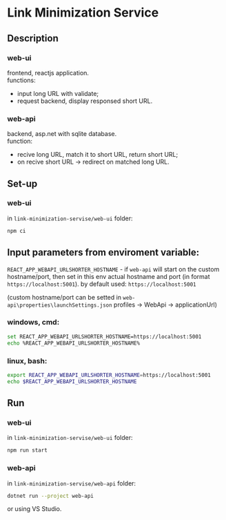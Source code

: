 # Link Minimization Service

## Description

### web-ui

frontend, reactjs application.  
functions:

- input long URL with validate;
- request backend, display responsed short URL.

### web-api

backend, asp.net with sqlite database.  
function:

- recive long URL, match it to short URL, return short URL;
- on recive short URL -> redirect on matched long URL.

## Set-up

### web-ui

in `link-minimization-servise/web-ui` folder:

```bash
npm ci
```

## Input parameters from enviroment variable:

`REACT_APP_WEBAPI_URLSHORTER_HOSTNAME` - if `web-api` will start on the custom hostname/port, then set in this env actual hostname and port (in format `https://localhost:5001`). by default used: `https://localhost:5001`

(custom hostname/port can be setted in `web-api\properties\launchSettings.json` profiles -> WebApi -> applicationUrl)

### windows, cmd:

```bash
set REACT_APP_WEBAPI_URLSHORTER_HOSTNAME=https://localhost:5001
echo %REACT_APP_WEBAPI_URLSHORTER_HOSTNAME%
```

### linux, bash:

```bash
export REACT_APP_WEBAPI_URLSHORTER_HOSTNAME=https://localhost:5001
echo $REACT_APP_WEBAPI_URLSHORTER_HOSTNAME
```

## Run

### web-ui

in `link-minimization-servise/web-ui` folder:

```bash
npm run start
```

### web-api

in `link-minimization-servise/web-api` folder:

```bash
dotnet run --project web-api
```

or using VS Studio.
